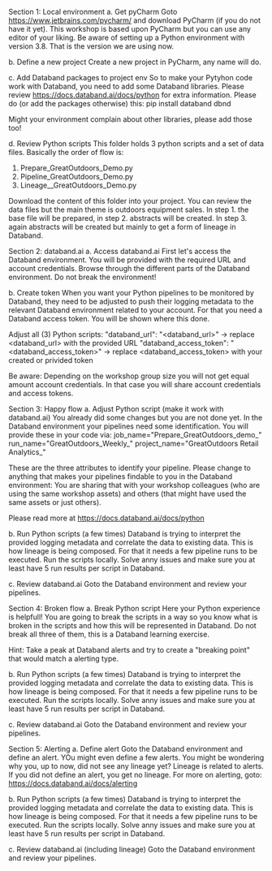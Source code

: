 Section 1: Local environment
a. Get pyCharm
Goto https://www.jetbrains.com/pycharm/ and download PyCharm (if you do not have it yet). This workshop is based upon PyCharm but you can use any editor of your liking. Be aware of setting up a Python environment with version 3.8. That is the version we are using now.

b. Define a new project
Create a new project in PyCharm, any name will do.

c. Add Databand packages to project env
So to make your Pytyhon code work with Databand, you need to add some Databand libraries. Please review https://docs.databand.ai/docs/python for extra information. Please do (or add the packages otherwise) this:
pip install databand dbnd

Might your environment complain about other libraries, please add those too!

d. Review Python scripts
This folder holds 3 python scripts and a set of data files. Basically the order of flow is:
1. Prepare_GreatOutdoors_Demo.py
2. Pipeline_GreatOutdoors_Demo.py
3. Lineage__GreatOutdoors_Demo.py

Download the content of this folder into your project. You can review the data files but the main theme is outdoors equipment sales. In step 1. the base file will be prepared, in step 2. abstracts will be created. In step 3. again abstracts will be created but mainly to get a form of lineage in Databand.

Section 2: databand.ai
a. Access databand.ai
First let's access the Databand environment. You will be provided with the required URL and account credentials. Browse through the different parts of the Databand environment. Do not break the environment!

b. Create token
When you want your Python pipelines to be monitored by Databand, they need to be adjusted to push their logging metadata to the relevant Databand environment related to your account. For that you need a Databand access token. You will be shown where this done. 

Adjust all (3) Python scripts:
"databand_url": "<databand_url>" -> replace <databand_url> with the provided URL 
"databand_access_token": "<databand_access_token>" -> replace <databand_access_token> with your created or privided token

Be aware: Depending on the workshop group size you will not get equal amount account credentials. In that case you will share account credentials and access tokens.

Section 3: Happy flow
a. Adjust Python script (make it work with databand.ai)
You already did some changes but you are not done yet. In the Databand environment your pipelines need some identification. You will provide these in your code via:
job_name="Prepare_GreatOutdoors_demo_<tbd>"
run_name="GreatOutdoors_Weekly_<tbd>"
project_name="GreatOutdoors Retail Analytics_<tbd>"

These are the three attributes to identify your pipeline. Please change <tbd> to anything that makes your pipelines findable to you in the Databand environment: You are sharing that with your workshop colleagues (who are using the same workshop assets) and others (that might have used the same assets or just others). 

Please read more at https://docs.databand.ai/docs/python

b. Run Python scripts (a few times)
Databand is trying to interpret the provided logging metadata and correlate the data to existing data. This is how lineage is being composed. For that it needs a few pipeline runs to be executed. Run the scripts locally. Solve anny issues and make sure you at least have 5 run results per script in Databand.

c. Review databand.ai
Goto the Databand environment and review your pipelines.

Section 4: Broken flow
a. Break Python script
Here your Python experience is helpfull! You are going to break the scripts in a way so you know what is broken in the scripts and how this will be represented in Databand. Do not break all three of them, this is a Databand learning exercise. 

Hint: Take a peak at Databand alerts and try to create a "breaking point" that would match a alerting type.

b. Run Python scripts (a few times)
Databand is trying to interpret the provided logging metadata and correlate the data to existing data. This is how lineage is being composed. For that it needs a few pipeline runs to be executed. Run the scripts locally. Solve anny issues and make sure you at least have 5 run results per script in Databand.

c. Review databand.ai
Goto the Databand environment and review your pipelines.

Section 5: Alerting
a. Define alert
Goto the Databand environment and define an alert. YOu might even define a few alerts. You might be wondering why you, up to now, did not see any lineage yet? Lineage is related to alerts. If you did not define an alert, you get no lineage. For more on alerting, goto: https://docs.databand.ai/docs/alerting 

b. Run Python scripts (a few times)
Databand is trying to interpret the provided logging metadata and correlate the data to existing data. This is how lineage is being composed. For that it needs a few pipeline runs to be executed. Run the scripts locally. Solve anny issues and make sure you at least have 5 run results per script in Databand.

c. Review databand.ai (including lineage)
Goto the Databand environment and review your pipelines.